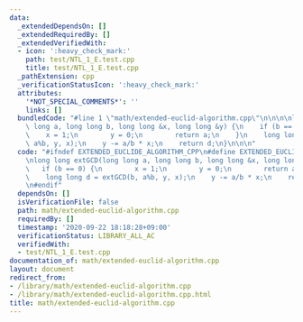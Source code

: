 ```yaml
---
data:
  _extendedDependsOn: []
  _extendedRequiredBy: []
  _extendedVerifiedWith:
  - icon: ':heavy_check_mark:'
    path: test/NTL_1_E.test.cpp
    title: test/NTL_1_E.test.cpp
  _pathExtension: cpp
  _verificationStatusIcon: ':heavy_check_mark:'
  attributes:
    '*NOT_SPECIAL_COMMENTS*': ''
    links: []
  bundledCode: "#line 1 \"math/extended-euclid-algorithm.cpp\"\n\n\n\nlong long extGCD(long\
    \ long a, long long b, long long &x, long long &y) {\n    if (b == 0) {\n    \
    \    x = 1;\n        y = 0;\n        return a;\n    }\n    long long d = extGCD(b,\
    \ a%b, y, x);\n    y -= a/b * x;\n    return d;\n}\n\n\n"
  code: "#ifndef EXTENDED_EUCLIDE_ALGORITHM_CPP\n#define EXTENDED_EUCLIDE_ALGORITHM_CPP\n\
    \nlong long extGCD(long long a, long long b, long long &x, long long &y) {\n \
    \   if (b == 0) {\n        x = 1;\n        y = 0;\n        return a;\n    }\n\
    \    long long d = extGCD(b, a%b, y, x);\n    y -= a/b * x;\n    return d;\n}\n\
    \n#endif"
  dependsOn: []
  isVerificationFile: false
  path: math/extended-euclid-algorithm.cpp
  requiredBy: []
  timestamp: '2020-09-22 18:18:28+09:00'
  verificationStatus: LIBRARY_ALL_AC
  verifiedWith:
  - test/NTL_1_E.test.cpp
documentation_of: math/extended-euclid-algorithm.cpp
layout: document
redirect_from:
- /library/math/extended-euclid-algorithm.cpp
- /library/math/extended-euclid-algorithm.cpp.html
title: math/extended-euclid-algorithm.cpp
---
```

